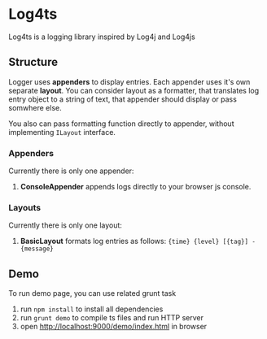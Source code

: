 # Log4ts

Log4ts is a logging library inspired by Log4j and Log4js



## Structure

Logger uses **appenders** to display entries.
Each appender uses it's own separate **layout**.
You can consider layout as a formatter, that translates
log entry object to a string of text, that appender should
display or pass somwhere else.

You also can pass formatting function directly to appender,
without implementing <code>ILayout</code> interface.

### Appenders

Currently there is only one appender:

1. **ConsoleAppender** appends logs directly to your browser js console.

### Layouts

Currently there is only one layout:

1. **BasicLayout** formats log entries as follows: <code>{time} {level} [{tag}] - {message}</code>

## Demo

To run demo page, you can use related grunt task

1. run <code>npm install</code> to install all dependencies
2. run <code>grunt demo</code> to compile ts files and run HTTP server
3. open [http://localhost:9000/demo/index.html](http://localhost:9000/demo/index.html) in browser
